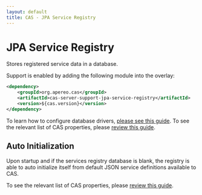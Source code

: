 ```yaml
---
layout: default
title: CAS - JPA Service Registry
---
```


# JPA Service Registry
Stores registered service data in a database.

Support is enabled by adding the following module into the overlay:

```xml
<dependency>
    <groupId>org.apereo.cas</groupId>
    <artifactId>cas-server-support-jpa-service-registry</artifactId>
    <version>${cas.version}</version>
</dependency>
```

To learn how to configure database drivers, [please see this guide](JDBC-Drivers.html).
To see the relevant list of CAS properties, please [review this guide](Configuration-Properties.html#database-service-registry).

## Auto Initialization

Upon startup and if the services registry database is blank,
the registry is able to auto initialize itself from default
JSON service definitions available to CAS.

To see the relevant list of CAS properties, please [review this guide](Configuration-Properties.html#service-registry).
